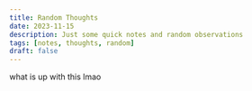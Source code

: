 ```yaml
---
title: Random Thoughts
date: 2023-11-15
description: Just some quick notes and random observations
tags: [notes, thoughts, random]
draft: false
---
```


what is up with this lmao